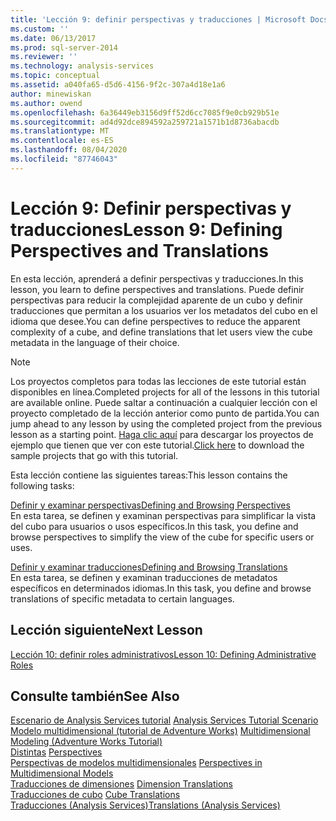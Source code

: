 ```yaml
---
title: 'Lección 9: definir perspectivas y traducciones | Microsoft Docs'
ms.custom: ''
ms.date: 06/13/2017
ms.prod: sql-server-2014
ms.reviewer: ''
ms.technology: analysis-services
ms.topic: conceptual
ms.assetid: a040fa65-d5d6-4156-9f2c-307a4d18e1a6
author: minewiskan
ms.author: owend
ms.openlocfilehash: 6a36449eb3156d9ff52d6cc7085f9e0cb929b51e
ms.sourcegitcommit: ad4d92dce894592a259721a1571b1d8736abacdb
ms.translationtype: MT
ms.contentlocale: es-ES
ms.lasthandoff: 08/04/2020
ms.locfileid: "87746043"
---
```

# <a name="lesson-9-defining-perspectives-and-translations"></a><span data-ttu-id="1d1c2-102">Lección 9: Definir perspectivas y traducciones</span><span class="sxs-lookup"><span data-stu-id="1d1c2-102">Lesson 9: Defining Perspectives and Translations</span></span>
  <span data-ttu-id="1d1c2-103">En esta lección, aprenderá a definir perspectivas y traducciones.</span><span class="sxs-lookup"><span data-stu-id="1d1c2-103">In this lesson, you learn to define perspectives and translations.</span></span> <span data-ttu-id="1d1c2-104">Puede definir perspectivas para reducir la complejidad aparente de un cubo y definir traducciones que permitan a los usuarios ver los metadatos del cubo en el idioma que desee.</span><span class="sxs-lookup"><span data-stu-id="1d1c2-104">You can define perspectives to reduce the apparent complexity of a cube, and define translations that let users view the cube metadata in the language of their choice.</span></span>  
  
> [!NOTE]  
>  <span data-ttu-id="1d1c2-105">Los proyectos completos para todas las lecciones de este tutorial están disponibles en línea.</span><span class="sxs-lookup"><span data-stu-id="1d1c2-105">Completed projects for all of the lessons in this tutorial are available online.</span></span> <span data-ttu-id="1d1c2-106">Puede saltar a continuación a cualquier lección con el proyecto completado de la lección anterior como punto de partida.</span><span class="sxs-lookup"><span data-stu-id="1d1c2-106">You can jump ahead to any lesson by using the completed project from the previous lesson as a starting point.</span></span> <span data-ttu-id="1d1c2-107">[Haga clic aquí](https://go.microsoft.com/fwlink/?LinkID=221866) para descargar los proyectos de ejemplo que tienen que ver con este tutorial.</span><span class="sxs-lookup"><span data-stu-id="1d1c2-107">[Click here](https://go.microsoft.com/fwlink/?LinkID=221866) to download the sample projects that go with this tutorial.</span></span>  
  
 <span data-ttu-id="1d1c2-108">Esta lección contiene las siguientes tareas:</span><span class="sxs-lookup"><span data-stu-id="1d1c2-108">This lesson contains the following tasks:</span></span>  
  
 [<span data-ttu-id="1d1c2-109">Definir y examinar perspectivas</span><span class="sxs-lookup"><span data-stu-id="1d1c2-109">Defining and Browsing Perspectives</span></span>](multidimensional-models-olap-logical-cube-objects/perspectives.md)  
 <span data-ttu-id="1d1c2-110">En esta tarea, se definen y examinan perspectivas para simplificar la vista del cubo para usuarios o usos específicos.</span><span class="sxs-lookup"><span data-stu-id="1d1c2-110">In this task, you define and browse perspectives to simplify the view of the cube for specific users or uses.</span></span>  
  
 [<span data-ttu-id="1d1c2-111">Definir y examinar traducciones</span><span class="sxs-lookup"><span data-stu-id="1d1c2-111">Defining and Browsing Translations</span></span>](lesson-9-2-defining-and-browsing-translations.md)  
 <span data-ttu-id="1d1c2-112">En esta tarea, se definen y examinan traducciones de metadatos específicos en determinados idiomas.</span><span class="sxs-lookup"><span data-stu-id="1d1c2-112">In this task, you define and browse translations of specific metadata to certain languages.</span></span>  
  
## <a name="next-lesson"></a><span data-ttu-id="1d1c2-113">Lección siguiente</span><span class="sxs-lookup"><span data-stu-id="1d1c2-113">Next Lesson</span></span>  
 [<span data-ttu-id="1d1c2-114">Lección 10: definir roles administrativos</span><span class="sxs-lookup"><span data-stu-id="1d1c2-114">Lesson 10: Defining Administrative Roles</span></span>](lesson-10-defining-administrative-roles.md)  
  
## <a name="see-also"></a><span data-ttu-id="1d1c2-115">Consulte también</span><span class="sxs-lookup"><span data-stu-id="1d1c2-115">See Also</span></span>  
 <span data-ttu-id="1d1c2-116">[Escenario de Analysis Services tutorial](analysis-services-tutorial-scenario.md) </span><span class="sxs-lookup"><span data-stu-id="1d1c2-116">[Analysis Services Tutorial Scenario](analysis-services-tutorial-scenario.md) </span></span>  
 <span data-ttu-id="1d1c2-117">[Modelo multidimensional &#40;tutorial de Adventure Works&#41;](multidimensional-modeling-adventure-works-tutorial.md) </span><span class="sxs-lookup"><span data-stu-id="1d1c2-117">[Multidimensional Modeling &#40;Adventure Works Tutorial&#41;](multidimensional-modeling-adventure-works-tutorial.md) </span></span>  
 <span data-ttu-id="1d1c2-118">[Distintas](https://docs.microsoft.com/analysis-services/multidimensional-models-olap-logical-cube-objects/perspectives) </span><span class="sxs-lookup"><span data-stu-id="1d1c2-118">[Perspectives](https://docs.microsoft.com/analysis-services/multidimensional-models-olap-logical-cube-objects/perspectives) </span></span>  
 <span data-ttu-id="1d1c2-119">[Perspectivas de modelos multidimensionales](multidimensional-models/perspectives-in-multidimensional-models.md) </span><span class="sxs-lookup"><span data-stu-id="1d1c2-119">[Perspectives in Multidimensional Models](multidimensional-models/perspectives-in-multidimensional-models.md) </span></span>  
 <span data-ttu-id="1d1c2-120">[Traducciones de dimensiones](multidimensional-models-olap-logical-dimension-objects/dimension-translations.md) </span><span class="sxs-lookup"><span data-stu-id="1d1c2-120">[Dimension Translations](multidimensional-models-olap-logical-dimension-objects/dimension-translations.md) </span></span>  
 <span data-ttu-id="1d1c2-121">[Traducciones de cubo](multidimensional-models-olap-logical-cube-objects/cube-translations.md) </span><span class="sxs-lookup"><span data-stu-id="1d1c2-121">[Cube Translations](multidimensional-models-olap-logical-cube-objects/cube-translations.md) </span></span>  
 [<span data-ttu-id="1d1c2-122">Traducciones &#40;Analysis Services&#41;</span><span class="sxs-lookup"><span data-stu-id="1d1c2-122">Translations &#40;Analysis Services&#41;</span></span>](translations-analysis-services.md)  
  
  
